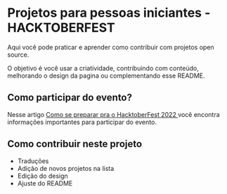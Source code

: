 # Projetos para pessoas iniciantes - HACKTOBERFEST
Aqui você pode praticar e aprender como contribuir com projetos open source.

O objetivo é você usar a criatividade, contribuindo com conteúdo, melhorando o design da pagina ou complementando esse README.

## Como participar do evento?
Nesse artigo [Como se preparar pra o HacktoberFest 2022 ](https://dev.to/github/como-se-preparar-pra-o-hacktoberfest-2022-27ln) você encontra informações importantes para participar do evento.

## Como contribuir neste projeto
 * Traduções
 * Adição de novos projetos na lista
 * Edição do design
 * Ajuste do README